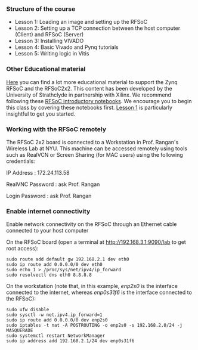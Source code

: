 ### Structure of the course

- Lesson 1: Loading an image and setting up the RFSoC
- Lesson 2: Setting up a TCP connection between the host computer (Client) and RFSoC (Server)
- Lesson 3: Installing VIVADO
- Lesson 4: Basic Vivado and Pynq tutorials
- Lesson 5: Writing logic in Vitis
  
### Other Educational material 
[Here](https://xilinx.github.io/RFSoC2x2-PYNQ/educational_resources.html) you can find a lot more educational material to support the Zynq RFSoC and the RFSoC2x2. This content has been developed by the University of Strathclyde in partnership with Xilinx. We recommend following these [RFSoC introductory notebooks](https://github.com/strath-sdr/rfsoc_notebooks). We encourage you to begin this class by covering these notebooks first. [Lesson 1](http://192.168.3.1:9090/lab/workspaces/auto-a/tree/rfsoc-notebooks/01_rfsoc_architecture_overview.ipynb) is particularly insightful to get you started. 


### Working with the RFSoC remotely

The RFSoC 2x2 board is connected to a Workstation in Prof. Rangan's Wireless Lab at NYU. This machine can be accessed remotely using tools such as RealVCN or Screen Sharing (for MAC users) using the following credentials:
 
IP Address       : 172.24.113.58

RealVNC Password : ask Prof. Rangan

Login Password   : ask Prof. Rangan


### Enable internet connectivity 

Enable network connectivity on the RFSoC through an Ethernet cable connected to your host computer

On the RFSoC board (open a terminal at http://192.168.3.1:9090/lab to get root access):

```
sudo route add default gw 192.168.2.1 dev eth0
sudo ip route add 0.0.0.0/0 dev eth0
sudo echo 1 > /proc/sys/net/ipv4/ip_forward
sudo resolvectl dns eth0 8.8.8.8
```


On the workstation (note that, in this example, _enp2s0_ is the interface connected to the internet, whereas _enp0s31f6_ is the interface connected to the RFSoC):
```
sudo ufw disable
sudo sysctl -w net.ipv4.ip_forward=1
sudo ip route add 0.0.0.0/0 dev enp2s0
sudo iptables -t nat -A POSTROUTING -o enp2s0 -s 192.168.2.0/24 -j MASQUERADE
sudo systemctl restart NetworkManager
sudo ip address add 192.168.2.1/24 dev enp0s31f6
```

